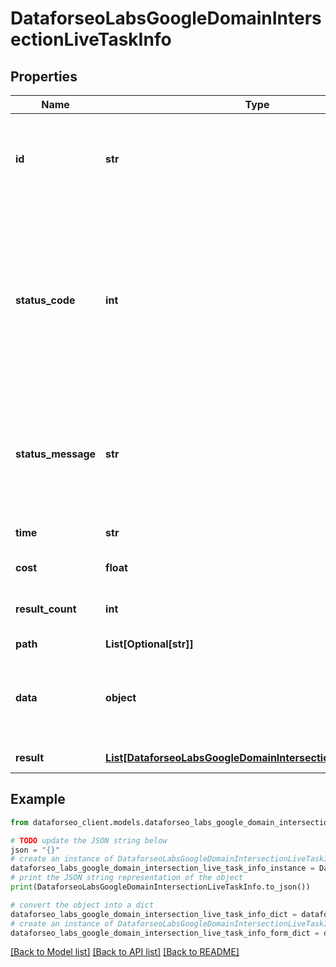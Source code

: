 # DataforseoLabsGoogleDomainIntersectionLiveTaskInfo


## Properties

Name | Type | Description | Notes
------------ | ------------- | ------------- | -------------
**id** | **str** | task identifier unique task identifier in our system in the UUID format | [optional] 
**status_code** | **int** | status code of the task generated by DataForSEO, can be within the following range: 10000-60000 you can find the full list of the response codes here | [optional] 
**status_message** | **str** | informational message of the task you can find the full list of general informational messages here | [optional] 
**time** | **str** | execution time, seconds | [optional] 
**cost** | **float** | total tasks cost, USD | [optional] 
**result_count** | **int** | number of elements in the result array | [optional] 
**path** | **List[Optional[str]]** | URL path | [optional] 
**data** | **object** | contains the same parameters that you specified in the POST request | [optional] 
**result** | [**List[DataforseoLabsGoogleDomainIntersectionLiveResultInfo]**](DataforseoLabsGoogleDomainIntersectionLiveResultInfo.md) | array of results | [optional] 

## Example

```python
from dataforseo_client.models.dataforseo_labs_google_domain_intersection_live_task_info import DataforseoLabsGoogleDomainIntersectionLiveTaskInfo

# TODO update the JSON string below
json = "{}"
# create an instance of DataforseoLabsGoogleDomainIntersectionLiveTaskInfo from a JSON string
dataforseo_labs_google_domain_intersection_live_task_info_instance = DataforseoLabsGoogleDomainIntersectionLiveTaskInfo.from_json(json)
# print the JSON string representation of the object
print(DataforseoLabsGoogleDomainIntersectionLiveTaskInfo.to_json())

# convert the object into a dict
dataforseo_labs_google_domain_intersection_live_task_info_dict = dataforseo_labs_google_domain_intersection_live_task_info_instance.to_dict()
# create an instance of DataforseoLabsGoogleDomainIntersectionLiveTaskInfo from a dict
dataforseo_labs_google_domain_intersection_live_task_info_form_dict = dataforseo_labs_google_domain_intersection_live_task_info.from_dict(dataforseo_labs_google_domain_intersection_live_task_info_dict)
```
[[Back to Model list]](../README.md#documentation-for-models) [[Back to API list]](../README.md#documentation-for-api-endpoints) [[Back to README]](../README.md)


